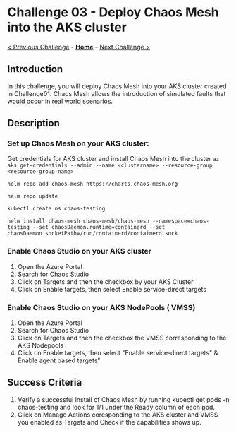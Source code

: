 # Challenge 03 - Deploy Chaos Mesh into the AKS cluster

[< Previous Challenge](./Challenge-02.md) - **[Home](../README.md)** - [Next Challenge >](./Challenge-04.md)

## Introduction

In this challenge, you will deploy Chaos Mesh into your AKS cluster created in Challenge01. Chaos Mesh allows the introduction of simulated faults that would occur in real world scenarios.
## Description

### Set up Chaos Mesh on your AKS cluster:
Get credentials for AKS cluster and install Chaos Mesh into the cluster
`az aks get-credentials --admin --name <clustername> --resource-group <resource-group-name>`

`helm repo add chaos-mesh https://charts.chaos-mesh.org`

`helm repo update`

`kubectl create ns chaos-testing`

`helm install chaos-mesh chaos-mesh/chaos-mesh --namespace=chaos-testing --set chaosDaemon.runtime=containerd --set chaosDaemon.socketPath=/run/containerd/containerd.sock`


### Enable Chaos Studio on your AKS cluster
1. Open the Azure Portal
2. Search for Chaos Studio
3. Click on Targets and then the checkbox by your AKS Cluster
4. Click on Enable targets, then select Enable service-direct targets

### Enable Chaos Studio on your AKS NodePools ( VMSS)
1. Open the Azure Portal
2. Search for Chaos Studio
3. Click on Targets and then the checkbox the VMSS corresponding to the AKS Nodepools
4. Click on Enable targets, then select "Enable service-direct targets" & Enable agent based targets"

## Success Criteria

1. Verify a successful install of Chaos Mesh by running kubectl get pods -n chaos-testing and look for 1/1 under the Ready column of each pod.
2. Click on Manage Actions coresponding to the AKS cluster and VMSS you enabled as Targets and Check if the capabilities shows up.
